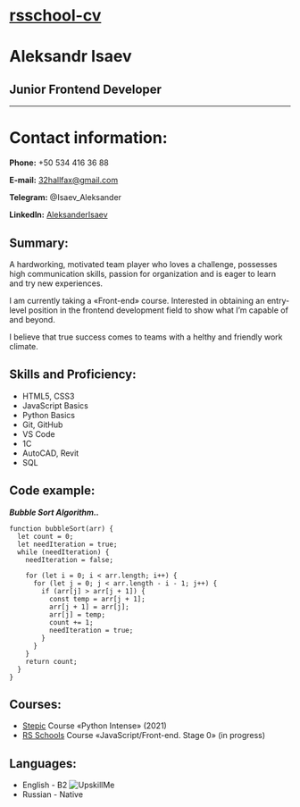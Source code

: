 # [rsschool-cv](https://Hallfax.github.io/rsschool-cv/cv)

# Aleksandr Isaev
## Junior Frontend Developer
___
# Contact information:

**Phone:** +50 534 416 36 88

**E-mail:** <32hallfax@gmail.com>

**Telegram:** @Isaev_Aleksander

**LinkedIn:** [AleksanderIsaev](https://www.linkedin.com/in/AleksanderIsaev)

## Summary:

A hardworking, motivated team player who loves a challenge, possesses high communication skills, passion for organization and is eager to learn and try new experiences. 

I am currently taking a «Front-end» course. Interested in obtaining an entry-level position in the frontend development field to show what I’m capable of and beyond.

I believe that true success comes to teams with a helthy and friendly work climate.

## Skills and Proficiency:
* HTML5, CSS3
* JavaScript Basics
* Python Basics
* Git, GitHub
* VS Code
* 1C
* AutoCAD, Revit
* SQL

## Code example:
***Bubble Sort Algorithm..*** 
```
function bubbleSort(arr) {
  let count = 0;
  let needIteration = true;
  while (needIteration) {
    needIteration = false;
 
    for (let i = 0; i < arr.length; i++) {
      for (let j = 0; j < arr.length - i - 1; j++) {
        if (arr[j] > arr[j + 1]) {
          const temp = arr[j + 1];
          arr[j + 1] = arr[j];
          arr[j] = temp;
          count += 1;
          needIteration = true;
        }
      }
    }
    return count;
  }
}
```

## Courses:
* [Stepic](https://stepik.org/learn) Course «Python Intense» (2021)
* [RS Schools](https://app.rs.school) Course «JavaScript/Front-end. Stage 0» (in progress)

## Languages:
* English - B2
![UpskillMe](https://d3373sevsv1jc.cloudfront.net/uploads/communities_production/article_block/19666/620E43596CF44223BA50057EE5C76A80.png)
* Russian - Native
